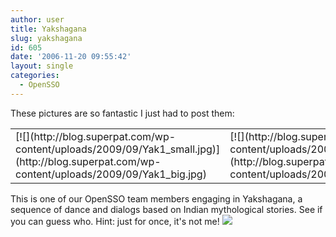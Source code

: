 ```yaml
---
author: user
title: Yakshagana
slug: yakshagana
id: 605
date: '2006-11-20 09:55:42'
layout: single
categories:
  - OpenSSO
---
```


These pictures are so fantastic I just had to post them:

<table border="0">

<tbody>

<tr>

<td>[![](http://blog.superpat.com/wp-content/uploads/2009/09/Yak1_small.jpg)](http://blog.superpat.com/wp-content/uploads/2009/09/Yak1_big.jpg)</td>

<td>[![](http://blog.superpat.com/wp-content/uploads/2009/09/Yak2_small.jpg)](http://blog.superpat.com/wp-content/uploads/2009/09/Yak2_big.jpg)</td>

</tr>

</tbody>

</table>

This is one of our OpenSSO team members engaging in Yakshagana, a sequence of dance and dialogs based on Indian mythological stories. See if you can guess who. Hint: just for once, it's not me! ![](http://blogs.sun.com/images/smileys/smile.gif)